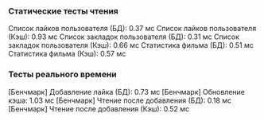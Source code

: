 ### Статические тесты чтения
Список лайков пользователя (БД): 0.37 мс
Список лайков пользователя (Кэш): 0.93 мс
Список закладок пользователя (БД): 0.31 мс
Список закладок пользователя (Кэш): 0.66 мс
Статистика фильма (БД): 0.51 мс
Статистика фильма (Кэш): 0.57 мс

###  Тесты реального времени
[Бенчмарк] Добавление лайка (БД): 0.73 мс
[Бенчмарк] Обновление кэша: 1.03 мс
[Бенчмарк] Чтение после добавления (БД): 0.18 мс
[Бенчмарк] Чтение после добавления (Кэш): 0.52 мс